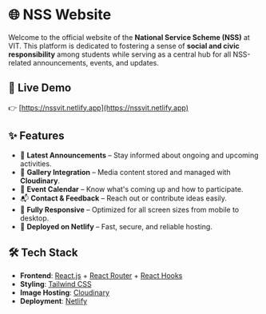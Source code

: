 # 🌐 NSS Website

Welcome to the official website of the **National Service Scheme (NSS)** at VIT. This platform is dedicated to fostering a sense of **social and civic responsibility** among students while serving as a central hub for all NSS-related announcements, events, and updates.

## 🔗 Live Demo

👉 [https://nssvit.netlify.app](https://nssvit.netlify.app)

## ✨ Features

- 📰 **Latest Announcements** – Stay informed about ongoing and upcoming activities.
- 📸 **Gallery Integration** – Media content stored and managed with **Cloudinary**.
- 📅 **Event Calendar** – Know what's coming up and how to participate.
- 📬 **Contact & Feedback** – Reach out or contribute ideas easily.
- 📱 **Fully Responsive** – Optimized for all screen sizes from mobile to desktop.
- 🚀 **Deployed on Netlify** – Fast, secure, and reliable hosting.


## 🛠️ Tech Stack

- **Frontend**: [React.js](https://reactjs.org/) + [React Router](https://reactrouter.com/) + [React Hooks](https://reactjs.org/docs/hooks-intro.html)
- **Styling**: [Tailwind CSS](https://tailwindcss.com/)
- **Image Hosting**: [Cloudinary](https://cloudinary.com/)
- **Deployment**: [Netlify](https://www.netlify.com/)

